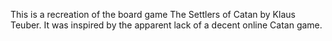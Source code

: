 This is a recreation of the board game The Settlers of Catan by Klaus Teuber.
It was inspired by the apparent lack of a decent online Catan game. 
